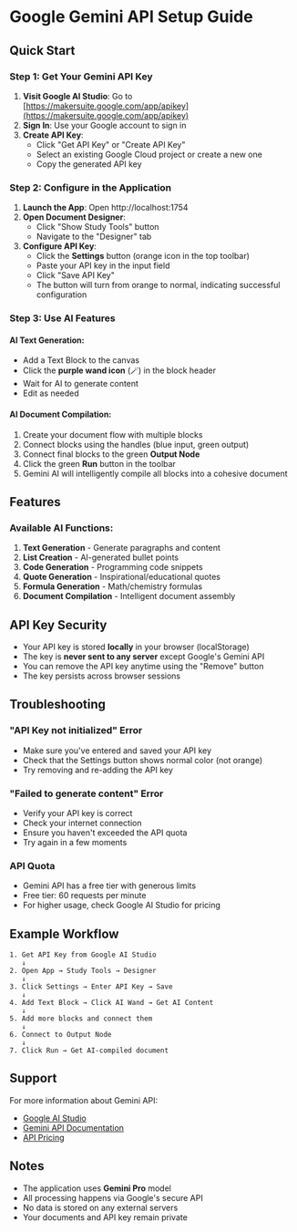 # Google Gemini API Setup Guide

## Quick Start

### Step 1: Get Your Gemini API Key

1. **Visit Google AI Studio**: Go to [https://makersuite.google.com/app/apikey](https://makersuite.google.com/app/apikey)
2. **Sign In**: Use your Google account to sign in
3. **Create API Key**: 
   - Click "Get API Key" or "Create API Key"
   - Select an existing Google Cloud project or create a new one
   - Copy the generated API key

### Step 2: Configure in the Application

1. **Launch the App**: Open http://localhost:1754
2. **Open Document Designer**: 
   - Click "Show Study Tools" button
   - Navigate to the "Designer" tab
3. **Configure API Key**:
   - Click the **Settings** button (orange icon in the top toolbar)
   - Paste your API key in the input field
   - Click "Save API Key"
   - The button will turn from orange to normal, indicating successful configuration

### Step 3: Use AI Features

#### AI Text Generation:
- Add a Text Block to the canvas
- Click the **purple wand icon** (🪄) in the block header
- Wait for AI to generate content
- Edit as needed

#### AI Document Compilation:
1. Create your document flow with multiple blocks
2. Connect blocks using the handles (blue input, green output)
3. Connect final blocks to the green **Output Node**
4. Click the green **Run** button in the toolbar
5. Gemini AI will intelligently compile all blocks into a cohesive document

## Features

### Available AI Functions:

1. **Text Generation** - Generate paragraphs and content
2. **List Creation** - AI-generated bullet points
3. **Code Generation** - Programming code snippets
4. **Quote Generation** - Inspirational/educational quotes
5. **Formula Generation** - Math/chemistry formulas
6. **Document Compilation** - Intelligent document assembly

## API Key Security

- Your API key is stored **locally** in your browser (localStorage)
- The key is **never sent to any server** except Google's Gemini API
- You can remove the API key anytime using the "Remove" button
- The key persists across browser sessions

## Troubleshooting

### "API Key not initialized" Error
- Make sure you've entered and saved your API key
- Check that the Settings button shows normal color (not orange)
- Try removing and re-adding the API key

### "Failed to generate content" Error
- Verify your API key is correct
- Check your internet connection
- Ensure you haven't exceeded the API quota
- Try again in a few moments

### API Quota
- Gemini API has a free tier with generous limits
- Free tier: 60 requests per minute
- For higher usage, check Google AI Studio for pricing

## Example Workflow

```
1. Get API Key from Google AI Studio
   ↓
2. Open App → Study Tools → Designer
   ↓
3. Click Settings → Enter API Key → Save
   ↓
4. Add Text Block → Click AI Wand → Get AI Content
   ↓
5. Add more blocks and connect them
   ↓
6. Connect to Output Node
   ↓
7. Click Run → Get AI-compiled document
```

## Support

For more information about Gemini API:
- [Google AI Studio](https://makersuite.google.com/)
- [Gemini API Documentation](https://ai.google.dev/docs)
- [API Pricing](https://ai.google.dev/pricing)

## Notes

- The application uses **Gemini Pro** model
- All processing happens via Google's secure API
- No data is stored on any external servers
- Your documents and API key remain private









